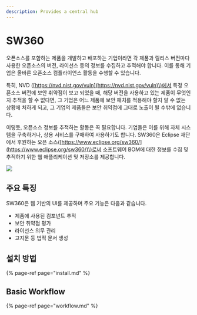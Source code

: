 ```yaml
---
description: Provides a central hub
---
```


# SW360

오픈소스를 포함하는 제품을 개발하고 배포하는 기업이라면 각 제품과 릴리스 버전마다 사용한 오픈소스의 버전, 라이선스 등의 정보를 수집하고 추적해야 합니다. 이를 통해 기업은 올바른 오픈소스 컴플라이언스 활동을 수행할 수 있습니다.

특히, NVD \([https://nvd.nist.gov/vuln](https://nvd.nist.gov/vuln)\)에서 특정 오픈소스 버전에 보안 취약점이 보고 되었을 때, 해당 버전을 사용하고 있는 제품이 무엇인지 추적을 할 수 없다면, 그 기업은 어느 제품에 보안 패치를 적용해야 할지 알 수 없는 상황에 처하게 되고, 그 기업의 제품들은 보안 취약점에 그대로 노출이 될 수밖에 없습니다. 

이렇듯, 오픈소스 정보를 추적하는 활동은 꼭 필요합니다. 기업들은 이를 위해 자체 시스템을 구축하거나, 상용 서비스를 구매하여 사용하기도 합니다. SW360은 Eclipse 재단에서 후원하는 오픈 소스\([https://www.eclipse.org/sw360/](https://www.eclipse.org/sw360/)\)로써 소프트웨어 BOM에 대한 정보를 수집 및 추적하기 위한 웹 애플리케이션 및 저장소를 제공합니다.

![](https://lh3.googleusercontent.com/MPrOy70nOVSCRiorql9Momzi18lG66Liqttyutjwc9LAhVUwqmVf8xyeEkg085Pm1OYxwPRzyh68Th93ZlKA3fjG5_PnsBQijwUGkRa7o72h8Jco_7BcIwfoR7FGu8hsZA8n5ASq)

## **주요 특징**

SW360은 웹 기반의 UI를 제공하며 주요 기능은 다음과 같습니다.

* 제품에 사용된 컴포넌트 추적
* 보안 취약점 평가
* 라이선스 의무 관리
* 고지문 등 법적 문서 생성

## 설치 방법

{% page-ref page="install.md" %}

## Basic Workflow

{% page-ref page="workflow.md" %}

